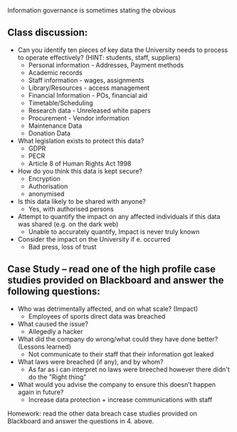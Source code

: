 Information governance is sometimes stating the obvious

## Class discussion:
- Can you identify ten pieces of key data the University needs to process to operate effectively? (HINT: students, staff, suppliers)
  - Personal information - Addresses, Payment methods
  - Academic records
  - Staff information - wages, assignments
  - Library/Resources - access management
  - Financial Information - POs, financial aid
  - Timetable/Scheduling
  - Research data - Unreleased white papers
  - Procurement - Vendor information
  - Maintenance Data
  - Donation Data
- What legislation exists to protect this data?
  - GDPR
  - PECR
  - Article 8 of Human Rights Act 1998
- How do you think this data is kept secure?
  - Encryption
  - Authorisation
  - anonymised
- Is this data likely to be shared with anyone?
  - Yes, with authorised persons
- Attempt to quantify the impact on any affected individuals if this data was shared (e.g. on the dark web)
  - Unable to accurately quantify, Impact is never truly known
- Consider the impact on the University if e. occurred
  - Bad press, loss of trust

## Case Study – read one of the high profile case studies provided on Blackboard and answer the following questions:
- Who was detrimentally affected, and on what scale? (Impact)
  - Employees of sports direct data was breached
- What caused the issue?
  - Allegedly a hacker
- What did the company do wrong/what could they have done better? (Lessons learned)
  - Not communicate to their staff that their information got leaked
- What laws were breached (if any), and by whom?
  - As far as i can interpret no laws were breeched however there didn't do the "Right thing"
- What would you advise the company to ensure this doesn’t happen again in future?
  - Increase data protection + increase communications with staff

Homework: read the other data breach case studies provided on Blackboard and answer the questions in 4. above.